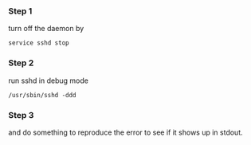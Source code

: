 ### Step 1
turn off the daemon by
```
service sshd stop
``` 

### Step 2
run sshd in debug mode 
```
/usr/sbin/sshd -ddd
```

### Step 3
and do something to reproduce the error to see if it shows up in stdout.

